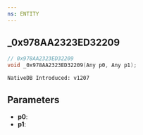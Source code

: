 ```yaml
---
ns: ENTITY
---
```

## _0x978AA2323ED32209

```c
// 0x978AA2323ED32209
void _0x978AA2323ED32209(Any p0, Any p1);
```

```
NativeDB Introduced: v1207
```

## Parameters
* **p0**:
* **p1**:
